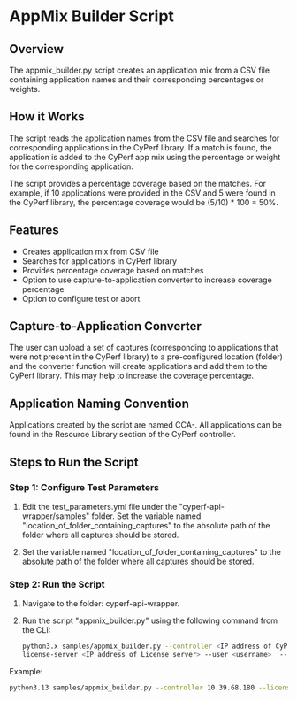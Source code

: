 # AppMix Builder Script

## Overview

The appmix_builder.py script creates an application mix from a CSV file containing application names and their corresponding percentages or weights.

## How it Works
The script reads the application names from the CSV file and searches for corresponding applications in the CyPerf library. If a match is found, the application is added to the CyPerf app mix using the percentage or weight for the corresponding application.

The script provides a percentage coverage based on the matches. For example, if 10 applications were provided in the CSV and 5 were found in the CyPerf library, the percentage coverage would be (5/10) * 100 = 50%.

## Features
+ Creates application mix from CSV file
+ Searches for applications in CyPerf library
+ Provides percentage coverage based on matches
+ Option to use capture-to-application converter to increase coverage percentage
+ Option to configure test or abort
## Capture-to-Application Converter

The user can upload a set of captures (corresponding to applications that were not present in the CyPerf library) to a pre-configured location (folder) and the converter function will create applications and add them to the CyPerf library. This may help to increase the coverage percentage.
## Application Naming Convention
Applications created by the script are named CCA-<pcap-name>. All applications can be found in the Resource Library section of the CyPerf controller.
## Steps to Run the Script
### Step 1: Configure Test Parameters

1. Edit the test_parameters.yml file under the "cyperf-api-wrapper/samples" folder.
Set the variable named "location_of_folder_containing_captures" to the absolute path of the folder where all captures should be stored.

2. Set the variable named "location_of_folder_containing_captures" to the absolute path of the folder where all captures should be stored.

### Step 2: Run the Script

1. Navigate to the folder: cyperf-api-wrapper.

2. Run the script "appmix_builder.py" using the following command from the CLI:
   ```bash
   python3.x samples/appmix_builder.py --controller <IP address of CyPerf controller> -- 
   license-server <IP address of License server> --user <username>  --password <password> 
Example:
   ```bash
   python3.13 samples/appmix_builder.py --controller 10.39.68.180 --license-server 10.39.68.180 --license-user admin  --license-password CyPerf\&Keysight#1

